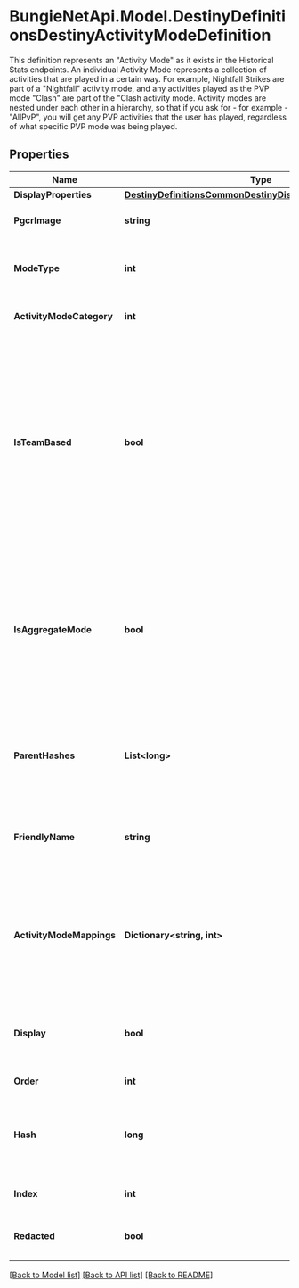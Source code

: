 # BungieNetApi.Model.DestinyDefinitionsDestinyActivityModeDefinition
This definition represents an \"Activity Mode\" as it exists in the Historical Stats endpoints. An individual Activity Mode represents a collection of activities that are played in a certain way. For example, Nightfall Strikes are part of a \"Nightfall\" activity mode, and any activities played as the PVP mode \"Clash\" are part of the \"Clash activity mode.  Activity modes are nested under each other in a hierarchy, so that if you ask for - for example - \"AllPvP\", you will get any PVP activities that the user has played, regardless of what specific PVP mode was being played.
## Properties

Name | Type | Description | Notes
------------ | ------------- | ------------- | -------------
**DisplayProperties** | [**DestinyDefinitionsCommonDestinyDisplayPropertiesDefinition**](DestinyDefinitionsCommonDestinyDisplayPropertiesDefinition.md) |  | [optional] 
**PgcrImage** | **string** | If this activity mode has a related PGCR image, this will be the path to said image. | [optional] 
**ModeType** | **int** | The Enumeration value for this Activity Mode. Pass this identifier into Stats endpoints to get aggregate stats for this mode. | [optional] 
**ActivityModeCategory** | **int** | The type of play being performed in broad terms (PVP, PVE) | [optional] 
**IsTeamBased** | **bool** | If True, this mode has oppositional teams fighting against each other rather than \&quot;Free-For-All\&quot; or Co-operative modes of play.  Note that Aggregate modes are never marked as team based, even if they happen to be team based at the moment. At any time, an aggregate whose subordinates are only team based could be changed so that one or more aren&#39;t team based, and then this boolean won&#39;t make much sense (the aggregation would become \&quot;sometimes team based\&quot;). Let&#39;s not deal with that right now. | [optional] 
**IsAggregateMode** | **bool** | If true, this mode is an aggregation of other, more specific modes rather than being a mode in itself. This includes modes that group Features/Events rather than Gameplay, such as Trials of The Nine: Trials of the Nine being an Event that is interesting to see aggregate data for, but when you play the activities within Trials of the Nine they are more specific activity modes such as Clash. | [optional] 
**ParentHashes** | **List&lt;long&gt;** | The hash identifiers of the DestinyActivityModeDefinitions that represent all of the \&quot;parent\&quot; modes for this mode. For instance, the Nightfall Mode is also a member of AllStrikes and AllPvE. | [optional] 
**FriendlyName** | **string** | A Friendly identifier you can use for referring to this Activity Mode. We really only used this in our URLs, so... you know, take that for whatever it&#39;s worth. | [optional] 
**ActivityModeMappings** | **Dictionary&lt;string, int&gt;** | If this exists, the mode has specific Activities (referred to by the Key) that should instead map to other Activity Modes when they are played. This was useful in D1 for Private Matches, where we wanted to have Private Matches as an activity mode while still referring to the specific mode being played. | [optional] 
**Display** | **bool** | If FALSE, we want to ignore this type when we&#39;re showing activity modes in BNet UI. It will still be returned in case 3rd parties want to use it for any purpose. | [optional] 
**Order** | **int** | The relative ordering of activity modes. | [optional] 
**Hash** | **long** | The unique identifier for this entity. Guaranteed to be unique for the type of entity, but not globally.  When entities refer to each other in Destiny content, it is this hash that they are referring to. | [optional] 
**Index** | **int** | The index of the entity as it was found in the investment tables. | [optional] 
**Redacted** | **bool** | If this is true, then there is an entity with this identifier/type combination, but BNet is not yet allowed to show it. Sorry! | [optional] 

[[Back to Model list]](../README.md#documentation-for-models) [[Back to API list]](../README.md#documentation-for-api-endpoints) [[Back to README]](../README.md)

